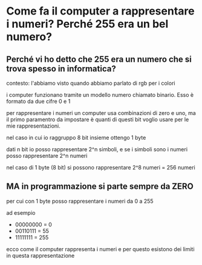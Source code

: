 
# Come fa il computer a rappresentare i numeri? Perché 255 era un bel numero?

## Perché vi ho detto che 255 era un numero che si trova spesso in informatica? 
contesto: l'abbiamo visto quando abbiamo parlato di rgb per i colori

i computer funzionano tramite un modello numero chiamato binario. Esso è formato da due cifre 0 e 1

per rappresentare i numeri un computer usa combinazioni di zero e uno, ma il primo paramentro da impostare è quanti di questi bit voglio usare per le mie rappresentazioni.

nel caso in cui io raggruppo 8 bit insieme ottengo 1 byte

dati n bit io posso rappresentare 2^n simboli, e se i simboli sono i numeri posso rappresentare 2^n numeri

nel caso di 1 byte (8 bit) si possono rappresentare 2^8 numeri = 256 numeri

## MA in programmazione si parte sempre da ZERO 

per cui con 1 byte posso rappresentare i numeri da 0 a 255

ad esempio 


- 00000000 = 0
- 00110111 = 55
- 11111111 = 255

ecco come il computer rappresenta i numeri e per questo esistono dei limiti in questa rappresentazione


